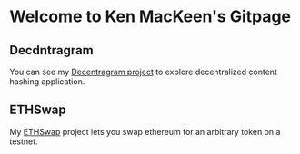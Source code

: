 # Welcome to Ken MacKeen's Gitpage

## Decdntragram

You can see my [Decentragram project](https://github.com/KenMacKeen/decentragram) to explore decentralized content hashing application.

## ETHSwap

My [ETHSwap](https://github.com/KenMacKeen/eth_swap) project lets you swap ethereum for an arbitrary token on a testnet.